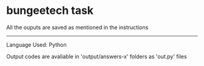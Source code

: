 # bungeetech task

All the ouputs are saved as mentioned in the instructions
___

Language Used: Python

Output codes are avaliable in 'output/answers-x' folders as 'out.py' files
